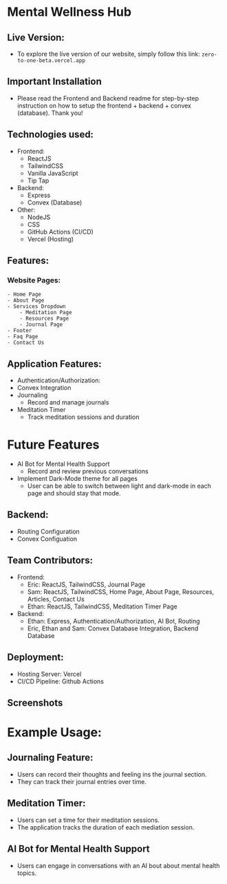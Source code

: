 # Mental Wellness Hub

## Live Version:
- To explore the live version of our website, simply follow this link: ```zero-to-one-beta.vercel.app```

## Important Installation
- Please read the Frontend and Backend readme for step-by-step instruction on how to setup the frontend + backend + convex (database). Thank you!
## Technologies used:
- Frontend:
    - ReactJS
    - TailwindCSS
    - Vanilla JavaScript
    - Tip Tap
- Backend:
    - Express
    - Convex (Database)
- Other:
    - NodeJS
    - CSS
    - GitHub Actions (CI/CD)
    - Vercel (Hosting)

## Features:

### Website Pages:
    - Home Page
    - About Page
    - Services Dropdown
        - Meditation Page
        - Resources Page
        - Journal Page
    - Footer
    - Faq Page
    - Contact Us

## Application Features:
- Authentication/Authorization:
- Convex Integration
- Journaling
    - Record and manage journals
- Meditation Timer
    - Track meditation sessions and duration

# Future Features
- AI Bot for Mental Health Support
    - Record and review previous conversations
- Implement Dark-Mode theme for all pages
    - User can be able to switch between light and dark-mode in each page and should stay that mode.

## Backend:
- Routing Configuration
- Convex Configuation

## Team Contributors:
- Frontend:
    - Eric: ReactJS, TailwindCSS, Journal Page
    - Sam: ReactJS, TailwindCSS, Home Page, About Page, Resources, Articles, Contact Us
    - Ethan: ReactJS, TailwindCSS, Meditation Timer Page
- Backend:
    - Ethan: Express, Authentication/Authorization, AI Bot, Routing
    - Eric, Ethan and Sam: Convex Database Integration, Backend Database

## Deployment:
- Hosting Server: Vercel
- CI/CD Pipeline: Github Actions

## Screenshots



# Example Usage:

## Journaling Feature:
- Users can record their thoughts and feeling ins the journal section.
- They can track their journal entries over time.

## Meditation Timer:
- Users can set a time for their meditation sessions.
- The application tracks the duration of each mediation session.

## AI Bot for Mental Health Support
- Users can engage in conversations with an AI bout about mental health topics.
